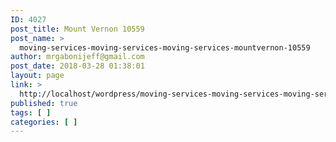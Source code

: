 ```yaml
---
ID: 4027
post_title: Mount Vernon 10559
post_name: >
  moving-services-moving-services-moving-services-mountvernon-10559
author: mrgabonijeff@gmail.com
post_date: 2018-03-28 01:38:01
layout: page
link: >
  http://localhost/wordpress/moving-services-moving-services-moving-services-mountvernon-10559/
published: true
tags: [ ]
categories: [ ]
---
```


